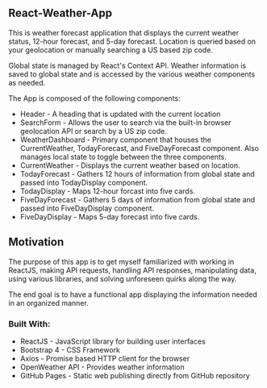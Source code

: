 ## React-Weather-App

This is weather forecast application that displays the current weather status, 12-hour forecast, and 5-day forecast. Location is queried based on your geolocation or manually searching a US based zip code.

Global state is managed by React's Context API. Weather information is saved to global state and is accessed by the various weather components as needed.

The App is composed of the following components:

- Header - A heading that is updated with the current location
- SearchForm - Allows the user to search via the built-in browser geolocation API or search by a US zip code.
- WeatherDashboard - Primary component that houses the CurrentWeather, TodayForecast, and FiveDayForecast component. Also manages local state to toggle between the three components.
- CurrentWeather - Displays the current weather based on location.
- TodayForecast - Gathers 12 hours of information from global state and passed into TodayDisplay component.
- TodayDisplay - Maps 12-hour forcast into five cards.
- FiveDayForecast - Gathers 5 days of information from global state and passed into FiveDayDisplay component.
- FiveDayDisplay - Maps 5-day forecast into five cards.

## Motivation

The purpose of this app is to get myself familiarized with working in ReactJS, making API requests, handling API responses, manipulating data, using various libraries, and solving unforeseen quirks along the way.

The end goal is to have a functional app displaying the information needed in an organized manner.

### Built With:

- ReactJS - JavaScript library for building user interfaces
- Bootstrap 4 - CSS Framework
- Axios - Promise based HTTP client for the browser
- OpenWeather API - Provides weather information
- GitHub Pages - Static web publishing directly from GitHub repository
